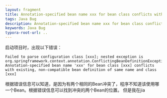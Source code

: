 ```yaml
---
layout: fragment
title: Annotation-specified bean name xxx for bean class conflicts with existing
tags: Java Bug
description: Annotation-specified bean name xxx for bean class conflicts with existing
keywords: Java Bug
typora-root-url: ..
---
```


启动项目时，出现以下错误：
```
Failed to parse configuration class [xxx]; nested exception is org.springframework.context.annotation.ConflictingBeanDefinitionException: Annotation-specified bean name 'xxx' for bean class [xxx] conflicts with existing, non-compatible bean definition of same name and class [xxx]
```

根据错误信息可以知道，是因为有两个相同的Bean冲突了，程序不知道该使用哪一个Bean。根据错误信息可以找到冲突的两个Bean的位置。
但是我在jia
<!--stackedit_data:
eyJoaXN0b3J5IjpbLTEyMjM3MDYyNDBdfQ==
-->
